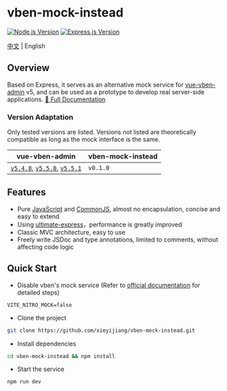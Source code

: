 # vben-mock-instead

[![Node.js Version](https://img.shields.io/badge/Node.js-20%2B-brightgreen.svg?logo=node.js&logoColor=white)](https://nodejs.org/) [![Express.js Version](https://img.shields.io/badge/Express.js-4.16%2B-white.svg?logo=express&logoColor=white)](https://expressjs.com/)

[中文](./README.md) | English

## Overview

Based on Express, it serves as an alternative mock service for [vue-vben-admin](https://github.com/vbenjs/vue-vben-admin) v5, and can be used as a prototype to develop real server-side applications. [🔗 Full Documentation](https://flowus.cn/xieyijiang/share/f40fb799-cd13-4a51-8f69-e656ddd7db9c?code=3DSYE7)

### Version Adaptation

Only tested versions are listed. Versions not listed are theoretically compatible as long as the mock interface is the same.

| vue-vben-admin                                               | vben-mock-instead |
| ------------------------------------------------------------ | ----------------- |
| [`v5.4.8`](https://github.com/vbenjs/vue-vben-admin/releases/tag/v5.4.8), [`v5.5.0`](https://github.com/vbenjs/vue-vben-admin/releases/tag/v5.5.0), [`v5.5.1`](https://github.com/vbenjs/vue-vben-admin/releases/tag/v5.5.1) | `v0.1.0`          |

## Features

- Pure [JavaScript](https://developer.mozilla.org/en-US/docs/Web/JavaScript) and [CommonJS](https://nodejs.org/docs/v22.12.0/api/modules.html), almost no encapsulation, concise and easy to extend
- Using [ultimate-express](https://github.com/dimdenGD/ultimate-express)，performance is greatly improved
- Classic MVC architecture, easy to use
- Freely write JSDoc and type annotations, limited to comments, without affecting code logic

## Quick Start

- Disable vben's mock service (Refer to [official documentation](https://doc.vben.pro/en/guide/essentials/server.html#disabling-mock-service) for detailed steps)

```
VITE_NITRO_MOCK=false
```

- Clone the project

```bash
git clone https://github.com/xieyijiang/vben-mock-instead.git
```

- Install dependencies

```bash
cd vben-mock-instead && npm install
```

- Start the service

```bash
npm run dev
```

